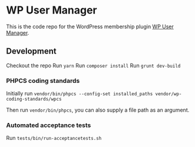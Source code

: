 # WP User Manager

This is the code repo for the WordPress membership plugin [WP User Manager](https://wordpress.org/plugins/wp-user-manager/).

## Development

Checkout the repo
Run `yarn`
Run `composer install`
Run `grunt dev-build`

### PHPCS coding standards

Initially run `vendor/bin/phpcs --config-set installed_paths vendor/wp-coding-standards/wpcs`

Then run `vendor/bin/phpcs`, you can also supply a file path as an argument.

### Automated acceptance tests

Run `tests/bin/run-acceptancetests.sh`
